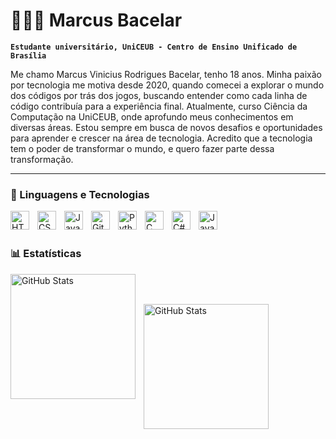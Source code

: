 # 👨🏻‍💻 Marcus Bacelar

**`Estudante universitário, UniCEUB - Centro de Ensino Unificado de Brasília  `**

Me chamo Marcus Vinicius Rodrigues Bacelar, tenho 18 anos. Minha paixão por tecnologia me motiva desde 2020, quando comecei a explorar o mundo dos códigos por trás dos jogos, buscando entender como cada linha de código contribuía para a experiência final. Atualmente, curso Ciência da Computação na UniCEUB, onde aprofundo meus conhecimentos em diversas áreas. Estou sempre em busca de novos desafios e oportunidades para aprender e crescer na área de tecnologia. Acredito que a tecnologia tem o poder de transformar o mundo, e quero fazer parte dessa transformação.


          

---

### 🤖 Linguagens e Tecnologias

<img 
    align="left" 
    alt="HTML"
    title="HTML" 
    width="30px" 
    style="padding-right: 10px;" 
    src="https://cdn.jsdelivr.net/gh/devicons/devicon@latest/icons/html5/html5-original.svg" 
/>

<img 
    align="left" 
    alt="CSS" 
    title="CSS"
    width="30px" 
    style="padding-right: 10px;" 
    src="https://cdn.jsdelivr.net/gh/devicons/devicon@latest/icons/css3/css3-original.svg" 
/>
<img 
    align="left" 
    alt="JavaScript" 
    title="JavaScript"
    width="30px" 
    style="padding-right: 10px;" 
    src="https://cdn.jsdelivr.net/gh/devicons/devicon@latest/icons/javascript/javascript-original.svg" 
/>
        
<img 
    align="left" 
    alt="Git" 
    title="Git"
    width="30px" 
    style="padding-right: 10px;" 
    src="https://cdn.jsdelivr.net/gh/devicons/devicon@latest/icons/git/git-original.svg" 
/>
<img 
    align="left" 
    alt="Python" 
    title="Python"
    width="30px" 
    style="padding-right: 10px;" 
    src="https://cdn.jsdelivr.net/gh/devicons/devicon@latest/icons/python/python-original.svg" 
/>

<img
    align="left" 
    alt="C" 
    title="C"
    width="30px" 
    style="padding-right: 10px;"
    src="https://img.icons8.com/?size=100&id=40670&format=png&color=000000"/>

<img
    align="left" 
    alt="C#" 
    title="C#"
    width="30px" 
    style="padding-right: 10px;"
    src="https://img.icons8.com/?size=100&id=45490&format=png&color=000000"/>

<img
    align="left" 
    alt="Java" 
    title="Java"
    width="30px" 
    style="padding-right: 10px;"
    src="https://img.icons8.com/?size=100&id=Pd2x9GWu9ovX&format=png&color=000000"/>

<br/>
<br/>

### 📊 Estatísticas

<p>
  <img 
    align="left" 
    alt="GitHub Stats" 
    height="200" 
    style="padding-right: 10px;" 
    src="https://github-readme-stats.vercel.app/api?username=MarcusBacelar&show_icons=true&theme=tokyonight&include_all_commits=true&locale=pt-br" 
  />
          
<br/>
<br/> 
          
<img 
      align="left" 
      alt="GitHub Stats" 
      height="200" 
      src="https://github-readme-stats.vercel.app/api/top-langs/?username=MarcusBacelar&theme=tokyonight&layout=compact&custom_title=Tecnologias&langs_count=9" 
  />

</p>

